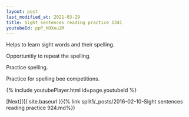 ```yaml
---
layout: post
last_modified_at: 2021-03-29
title: Sight sentences reading practice 1341
youtubeId: ppP_hOXeu2M
---
```

 
 
Helps to learn sight words and their spelling.

Opportunitiy to repeat the spelling. 

Practice spelling. 
 
Practice for spelling bee competitions. 
 
{% include youtubePlayer.html id=page.youtubeId %}
 
 

[Next]({{ site.baseurl }}{% link  split1/_posts/2016-02-10-Sight sentences reading practice 924.md%})
 
